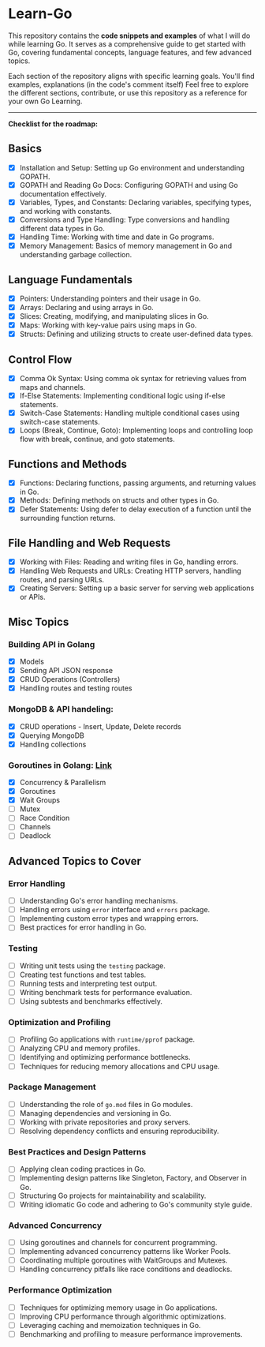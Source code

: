# Learn-Go

This repository contains the **code snippets and examples** of what I will do while learning Go. It serves as a comprehensive guide to get started with Go, covering fundamental concepts, language features, and few advanced topics.

Each section of the repository aligns with specific learning goals. You'll find examples, explanations (in the code's comment itself)
Feel free to explore the different sections, contribute, or use this repository as a reference for your own Go Learning.

---

**Checklist for the roadmap:**

## Basics

- [x] Installation and Setup: Setting up Go environment and understanding GOPATH.
- [x] GOPATH and Reading Go Docs: Configuring GOPATH and using Go documentation effectively.
- [x] Variables, Types, and Constants: Declaring variables, specifying types, and working with constants.
- [x] Conversions and Type Handling: Type conversions and handling different data types in Go.
- [x] Handling Time: Working with time and date in Go programs.
- [x] Memory Management: Basics of memory management in Go and understanding garbage collection.

## Language Fundamentals

- [x] Pointers: Understanding pointers and their usage in Go.
- [x] Arrays: Declaring and using arrays in Go.
- [x] Slices: Creating, modifying, and manipulating slices in Go.
- [x] Maps: Working with key-value pairs using maps in Go.
- [x] Structs: Defining and utilizing structs to create user-defined data types.

## Control Flow

- [x] Comma Ok Syntax: Using comma ok syntax for retrieving values from maps and channels.
- [x] If-Else Statements: Implementing conditional logic using if-else statements.
- [x] Switch-Case Statements: Handling multiple conditional cases using switch-case statements.
- [x] Loops (Break, Continue, Goto): Implementing loops and controlling loop flow with break, continue, and goto statements.

## Functions and Methods

- [x] Functions: Declaring functions, passing arguments, and returning values in Go.
- [x] Methods: Defining methods on structs and other types in Go.
- [x] Defer Statements: Using defer to delay execution of a function until the surrounding function returns.

## File Handling and Web Requests

- [x] Working with Files: Reading and writing files in Go, handling errors.
- [x] Handling Web Requests and URLs: Creating HTTP servers, handling routes, and parsing URLs.
- [x] Creating Servers: Setting up a basic server for serving web applications or APIs.

## Misc Topics

### Building API in Golang

- [x] Models
- [x] Sending API JSON response
- [x] CRUD Operations (Controllers)
- [x] Handling routes and testing routes

### **MongoDB & API handeling:**

- [x] CRUD operations - Insert, Update, Delete records
- [x] Querying MongoDB
- [x] Handling collections

### **Goroutines in Golang:** [Link](https://youtu.be/qyM8Pi1KiiM?si=XFjd6lcIcmh_5NUP)

- [x] Concurrency & Parallelism
- [x] Goroutines
- [x] Wait Groups
- [ ] Mutex
- [ ] Race Condition
- [ ] Channels
- [ ] Deadlock

## Advanced Topics to Cover

### Error Handling

- [ ] Understanding Go's error handling mechanisms.
- [ ] Handling errors using `error` interface and `errors` package.
- [ ] Implementing custom error types and wrapping errors.
- [ ] Best practices for error handling in Go.

### Testing

- [ ] Writing unit tests using the `testing` package.
- [ ] Creating test functions and test tables.
- [ ] Running tests and interpreting test output.
- [ ] Writing benchmark tests for performance evaluation.
- [ ] Using subtests and benchmarks effectively.

### Optimization and Profiling

- [ ] Profiling Go applications with `runtime/pprof` package.
- [ ] Analyzing CPU and memory profiles.
- [ ] Identifying and optimizing performance bottlenecks.
- [ ] Techniques for reducing memory allocations and CPU usage.

### Package Management

- [ ] Understanding the role of `go.mod` files in Go modules.
- [ ] Managing dependencies and versioning in Go.
- [ ] Working with private repositories and proxy servers.
- [ ] Resolving dependency conflicts and ensuring reproducibility.

### Best Practices and Design Patterns

- [ ] Applying clean coding practices in Go.
- [ ] Implementing design patterns like Singleton, Factory, and Observer in Go.
- [ ] Structuring Go projects for maintainability and scalability.
- [ ] Writing idiomatic Go code and adhering to Go's community style guide.

### Advanced Concurrency

- [ ] Using goroutines and channels for concurrent programming.
- [ ] Implementing advanced concurrency patterns like Worker Pools.
- [ ] Coordinating multiple goroutines with WaitGroups and Mutexes.
- [ ] Handling concurrency pitfalls like race conditions and deadlocks.

### Performance Optimization

- [ ] Techniques for optimizing memory usage in Go applications.
- [ ] Improving CPU performance through algorithmic optimizations.
- [ ] Leveraging caching and memoization techniques in Go.
- [ ] Benchmarking and profiling to measure performance improvements.
